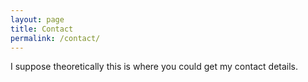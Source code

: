 ```yaml
---
layout: page
title: Contact
permalink: /contact/
---
```


I suppose theoretically this is where you could get my contact details. 